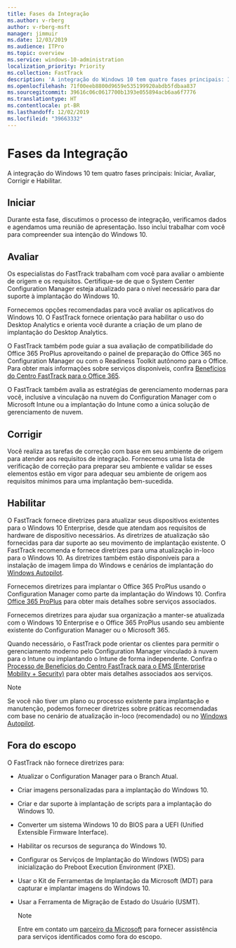 ```yaml
---
title: Fases da Integração
ms.author: v-rberg
author: v-rberg-msft
manager: jimmuir
ms.date: 12/03/2019
ms.audience: ITPro
ms.topic: overview
ms.service: windows-10-administration
localization_priority: Priority
ms.collection: FastTrack
description: 'A integração do Windows 10 tem quatro fases principais: Iniciar, Avaliar, Corrigir e Habilitar.'
ms.openlocfilehash: 71f00eeb8800d9659e535199920abdb5fdbaa837
ms.sourcegitcommit: 39616c06c0617700b1393e055894acb6aa6f7776
ms.translationtype: HT
ms.contentlocale: pt-BR
ms.lasthandoff: 12/02/2019
ms.locfileid: "39663332"
---
```

# <a name="onboarding-phases"></a>Fases da Integração

A integração do Windows 10 tem quatro fases principais: Iniciar, Avaliar, Corrigir e Habilitar.

## <a name="initiate"></a>Iniciar

Durante esta fase, discutimos o processo de integração, verificamos dados e agendamos uma reunião de apresentação. Isso inclui trabalhar com você para compreender sua intenção do Windows 10.

## <a name="assess"></a>Avaliar

Os especialistas do FastTrack trabalham com você para avaliar o ambiente de origem e os requisitos. Certifique-se de que o System Center Configuration Manager esteja atualizado para o nível necessário para dar suporte à implantação do Windows 10. 

Fornecemos opções recomendadas para você avaliar os aplicativos do Windows 10. O FastTrack fornece orientação para habilitar o uso do Desktop Analytics e orienta você durante a criação de um plano de implantação do Desktop Analytics.

O FastTrack também pode guiar a sua avaliação de compatibilidade do Office 365 ProPlus aproveitando o painel de preparação do Office 365 no Configuration Manager ou com o Readiness Toolkit autônomo para o Office. Para obter mais informações sobre serviços disponíveis, confira [Benefícios do Centro FastTrack para o Office 365](O365-fasttrack-benefit-for-office-365.md). 

O FastTrack também avalia as estratégias de gerenciamento modernas para você, inclusive a vinculação na nuvem do Configuration Manager com o Microsoft Intune ou a implantação do Intune como a única solução de gerenciamento de nuvem.

## <a name="remediate"></a>Corrigir

Você realiza as tarefas de correção com base em seu ambiente de origem para atender aos requisitos de integração. Fornecemos uma lista de verificação de correção para preparar seu ambiente e validar se esses elementos estão em vigor para adequar seu ambiente de origem aos requisitos mínimos para uma implantação bem-sucedida. 

## <a name="enable"></a>Habilitar

O FastTrack fornece diretrizes para atualizar seus dispositivos existentes para o Windows 10 Enterprise, desde que atendam aos requisitos de hardware de dispositivo necessários. As diretrizes de atualização são fornecidas para dar suporte ao seu movimento de implantação existente. O FastTrack recomenda e fornece diretrizes para uma atualização in-loco para o Windows 10. As diretrizes também estão disponíveis para a instalação de imagem limpa do Windows e cenários de implantação do [Windows Autopilot](EMS-onboarding-phases.md#windows-autopilot). 

Fornecemos diretrizes para implantar o Office 365 ProPlus usando o Configuration Manager como parte da implantação do Windows 10. Confira [Office 365 ProPlus](O365-onboarding-and-migration.md#office-365-proplus) para obter mais detalhes sobre serviços associados.

Fornecemos diretrizes para ajudar sua organização a manter-se atualizada com o Windows 10 Enterprise e o Office 365 ProPlus usando seu ambiente existente do Configuration Manager ou o Microsoft 365.

Quando necessário, o FastTrack pode orientar os clientes para permitir o gerenciamento moderno pelo Configuration Manager vinculado à nuvem para o Intune ou implantando o Intune de forma independente. Confira o [Processo de Benefícios do Centro FastTrack para o EMS (Enterprise Mobility + Security)](EMS-fasttrack-process.md) para obter mais detalhes associados aos serviços.

> [!NOTE]
> Se você não tiver um plano ou processo existente para implantação e manutenção, podemos fornecer diretrizes sobre práticas recomendadas com base no cenário de atualização in-loco (recomendado) ou no [Windows Autopilot](EMS-onboarding-phases.md#windows-autopilot).

## <a name="out-of-scope"></a>Fora do escopo

O FastTrack não fornece diretrizes para:

- Atualizar o Configuration Manager para o Branch Atual.
- Criar imagens personalizadas para a implantação do Windows 10.
- Criar e dar suporte à implantação de scripts para a implantação do Windows 10.
- Converter um sistema Windows 10 do BIOS para a UEFI (Unified Extensible Firmware Interface).
- Habilitar os recursos de segurança do Windows 10. 
- Configurar os Serviços de Implantação do Windows (WDS) para inicialização do Preboot Execution Environment (PXE).
- Usar o Kit de Ferramentas de Implantação da Microsoft (MDT) para capturar e implantar imagens do Windows 10.
- Usar a Ferramenta de Migração de Estado do Usuário (USMT).

  > [!NOTE]
  > Entre em contato um [parceiro da Microsoft](https://go.microsoft.com/fwlink/?linkid=2080150) para fornecer assistência para serviços identificados como fora do escopo.

 